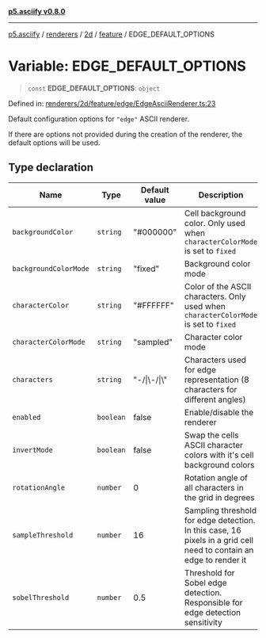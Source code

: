 [**p5.asciify v0.8.0**](../../../../../../../README.md)

***

[p5.asciify](../../../../../../../README.md) / [renderers](../../../../../README.md) / [2d](../../../README.md) / [feature](../README.md) / EDGE\_DEFAULT\_OPTIONS

# Variable: EDGE\_DEFAULT\_OPTIONS

> `const` **EDGE\_DEFAULT\_OPTIONS**: `object`

Defined in: [renderers/2d/feature/edge/EdgeAsciiRenderer.ts:23](https://github.com/humanbydefinition/p5.asciify/blob/fdebed7c72d75cce6dd7b0ecdffb972f57772a4c/src/lib/renderers/2d/feature/edge/EdgeAsciiRenderer.ts#L23)

Default configuration options for `"edge"` ASCII renderer. 

If there are options not provided during the creation of the renderer, the default options will be used.

## Type declaration

| Name | Type | Default value | Description | Defined in |
| ------ | ------ | ------ | ------ | ------ |
| <a id="backgroundcolor"></a> `backgroundColor` | `string` | "#000000" | Cell background color. Only used when `characterColorMode` is set to `fixed` | [renderers/2d/feature/edge/EdgeAsciiRenderer.ts:33](https://github.com/humanbydefinition/p5.asciify/blob/fdebed7c72d75cce6dd7b0ecdffb972f57772a4c/src/lib/renderers/2d/feature/edge/EdgeAsciiRenderer.ts#L33) |
| <a id="backgroundcolormode"></a> `backgroundColorMode` | `string` | "fixed" | Background color mode | [renderers/2d/feature/edge/EdgeAsciiRenderer.ts:35](https://github.com/humanbydefinition/p5.asciify/blob/fdebed7c72d75cce6dd7b0ecdffb972f57772a4c/src/lib/renderers/2d/feature/edge/EdgeAsciiRenderer.ts#L35) |
| <a id="charactercolor"></a> `characterColor` | `string` | "#FFFFFF" | Color of the ASCII characters. Only used when `characterColorMode` is set to `fixed` | [renderers/2d/feature/edge/EdgeAsciiRenderer.ts:29](https://github.com/humanbydefinition/p5.asciify/blob/fdebed7c72d75cce6dd7b0ecdffb972f57772a4c/src/lib/renderers/2d/feature/edge/EdgeAsciiRenderer.ts#L29) |
| <a id="charactercolormode"></a> `characterColorMode` | `string` | "sampled" | Character color mode | [renderers/2d/feature/edge/EdgeAsciiRenderer.ts:31](https://github.com/humanbydefinition/p5.asciify/blob/fdebed7c72d75cce6dd7b0ecdffb972f57772a4c/src/lib/renderers/2d/feature/edge/EdgeAsciiRenderer.ts#L31) |
| <a id="characters"></a> `characters` | `string` | "-/\|\\-/\|\\" | Characters used for edge representation (8 characters for different angles) | [renderers/2d/feature/edge/EdgeAsciiRenderer.ts:27](https://github.com/humanbydefinition/p5.asciify/blob/fdebed7c72d75cce6dd7b0ecdffb972f57772a4c/src/lib/renderers/2d/feature/edge/EdgeAsciiRenderer.ts#L27) |
| <a id="enabled"></a> `enabled` | `boolean` | false | Enable/disable the renderer | [renderers/2d/feature/edge/EdgeAsciiRenderer.ts:25](https://github.com/humanbydefinition/p5.asciify/blob/fdebed7c72d75cce6dd7b0ecdffb972f57772a4c/src/lib/renderers/2d/feature/edge/EdgeAsciiRenderer.ts#L25) |
| <a id="invertmode"></a> `invertMode` | `boolean` | false | Swap the cells ASCII character colors with it's cell background colors | [renderers/2d/feature/edge/EdgeAsciiRenderer.ts:37](https://github.com/humanbydefinition/p5.asciify/blob/fdebed7c72d75cce6dd7b0ecdffb972f57772a4c/src/lib/renderers/2d/feature/edge/EdgeAsciiRenderer.ts#L37) |
| <a id="rotationangle"></a> `rotationAngle` | `number` | 0 | Rotation angle of all characters in the grid in degrees | [renderers/2d/feature/edge/EdgeAsciiRenderer.ts:43](https://github.com/humanbydefinition/p5.asciify/blob/fdebed7c72d75cce6dd7b0ecdffb972f57772a4c/src/lib/renderers/2d/feature/edge/EdgeAsciiRenderer.ts#L43) |
| <a id="samplethreshold"></a> `sampleThreshold` | `number` | 16 | Sampling threshold for edge detection. In this case, 16 pixels in a grid cell need to contain an edge to render it | [renderers/2d/feature/edge/EdgeAsciiRenderer.ts:41](https://github.com/humanbydefinition/p5.asciify/blob/fdebed7c72d75cce6dd7b0ecdffb972f57772a4c/src/lib/renderers/2d/feature/edge/EdgeAsciiRenderer.ts#L41) |
| <a id="sobelthreshold"></a> `sobelThreshold` | `number` | 0.5 | Threshold for Sobel edge detection. Responsible for edge detection sensitivity | [renderers/2d/feature/edge/EdgeAsciiRenderer.ts:39](https://github.com/humanbydefinition/p5.asciify/blob/fdebed7c72d75cce6dd7b0ecdffb972f57772a4c/src/lib/renderers/2d/feature/edge/EdgeAsciiRenderer.ts#L39) |
